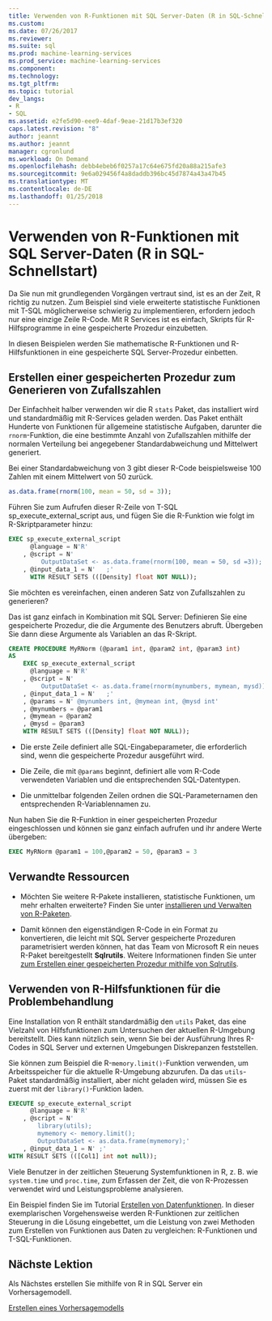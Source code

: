 ```yaml
---
title: Verwenden von R-Funktionen mit SQL Server-Daten (R in SQL-Schnellstart) | Microsoft Docs
ms.custom: 
ms.date: 07/26/2017
ms.reviewer: 
ms.suite: sql
ms.prod: machine-learning-services
ms.prod_service: machine-learning-services
ms.component: 
ms.technology: 
ms.tgt_pltfrm: 
ms.topic: tutorial
dev_langs:
- R
- SQL
ms.assetid: e2fe5d90-eee9-4daf-9eae-21d17b3ef320
caps.latest.revision: "8"
author: jeannt
ms.author: jeannt
manager: cgronlund
ms.workload: On Demand
ms.openlocfilehash: debb4ebeb6f0257a17c64e675fd20a88a215afe3
ms.sourcegitcommit: 9e6a029456f4a8daddb396bc45d7874a43a47b45
ms.translationtype: MT
ms.contentlocale: de-DE
ms.lasthandoff: 01/25/2018
---
```

# <a name="using-r-functions-with-sql-server-data-r-in-sql-quickstart"></a>Verwenden von R-Funktionen mit SQL Server-Daten (R in SQL-Schnellstart)

Da Sie nun mit grundlegenden Vorgängen vertraut sind, ist es an der Zeit, R richtig zu nutzen. Zum Beispiel sind viele erweiterte statistische Funktionen mit T-SQL möglicherweise schwierig zu implementieren, erfordern jedoch nur eine einzige Zeile R-Code.  Mit R Services ist es einfach, Skripts für R-Hilfsprogramme in eine gespeicherte Prozedur einzubetten.

In diesen Beispielen werden Sie mathematische R-Funktionen und R-Hilfsfunktionen in eine gespeicherte SQL Server-Prozedur einbetten.

## <a name="create-a-stored-procedure-to-generate-random-numbers"></a>Erstellen einer gespeicherten Prozedur zum Generieren von Zufallszahlen

Der Einfachheit halber verwenden wir die R `stats` Paket, das installiert wird und standardmäßig mit R-Services geladen werden. Das Paket enthält Hunderte von Funktionen für allgemeine statistische Aufgaben, darunter die `rnorm`-Funktion, die eine bestimmte Anzahl von Zufallszahlen mithilfe der normalen Verteilung bei angegebener Standardabweichung und Mittelwert generiert.

Bei einer Standardabweichung von 3 gibt dieser R-Code beispielsweise 100 Zahlen mit einem Mittelwert von 50 zurück.

```R
as.data.frame(rnorm(100, mean = 50, sd = 3));
```

Führen Sie zum Aufrufen dieser R-Zeile von T-SQL sp_execute_external_script aus, und fügen Sie die R-Funktion wie folgt im R-Skriptparameter hinzu:

```sql
EXEC sp_execute_external_script
      @language = N'R'
    , @script = N'
         OutputDataSet <- as.data.frame(rnorm(100, mean = 50, sd =3));'
    , @input_data_1 = N'   ;'
      WITH RESULT SETS (([Density] float NOT NULL));
```

Sie möchten es vereinfachen, einen anderen Satz von Zufallszahlen zu generieren?

Das ist ganz einfach in Kombination mit SQL Server: Definieren Sie eine gespeicherte Prozedur, die die Argumente des Benutzers abruft. Übergeben Sie dann diese Argumente als Variablen an das R-Skript.

```sql
CREATE PROCEDURE MyRNorm (@param1 int, @param2 int, @param3 int)
AS
    EXEC sp_execute_external_script
      @language = N'R'
    , @script = N'
         OutputDataSet <- as.data.frame(rnorm(mynumbers, mymean, mysd));'
    , @input_data_1 = N'   ;'
    , @params = N' @mynumbers int, @mymean int, @mysd int'
    , @mynumbers = @param1
    , @mymean = @param2
    , @mysd = @param3
    WITH RESULT SETS (([Density] float NOT NULL));
```

+ Die erste Zeile definiert alle SQL-Eingabeparameter, die erforderlich sind, wenn die gespeicherte Prozedur ausgeführt wird.

+ Die Zeile, die mit `@params` beginnt, definiert alle vom R-Code verwendeten Variablen und die entsprechenden SQL-Datentypen.

+ Die unmittelbar folgenden Zeilen ordnen die SQL-Parameternamen den entsprechenden R-Variablennamen zu.

Nun haben Sie die R-Funktion in einer gespeicherten Prozedur eingeschlossen und können sie ganz einfach aufrufen und ihr andere Werte übergeben:

```sql
EXEC MyRNorm @param1 = 100,@param2 = 50, @param3 = 3
```

## <a name="related-resources"></a>Verwandte Ressourcen

+ Möchten Sie weitere R-Pakete installieren, statistische Funktionen, um mehr erhalten erweiterte? Finden Sie unter [installieren und Verwalten von R-Paketen](../r/installing-and-managing-r-packages.md).

+ Damit können den eigenständigen R-Code in ein Format zu konvertieren, die leicht mit SQL Server gespeicherte Prozeduren parametrisiert werden können, hat das Team von Microsoft R ein neues R-Paket bereitgestellt **Sqlrutils**. Weitere Informationen finden Sie unter [zum Erstellen einer gespeicherten Prozedur mithilfe von Sqlrutils](../r/how-to-create-a-stored-procedure-using-sqlrutils.md).

## <a name="use-r-utility-functions-for-troubleshooting"></a>Verwenden von R-Hilfsfunktionen für die Problembehandlung

Eine Installation von R enthält standardmäßig den `utils` Paket, das eine Vielzahl von Hilfsfunktionen zum Untersuchen der aktuellen R-Umgebung bereitstellt. Dies kann nützlich sein, wenn Sie bei der Ausführung Ihres R-Codes in SQL Server und externen Umgebungen Diskrepanzen feststellen.

Sie können zum Beispiel die R-`memory.limit()`-Funktion verwenden, um Arbeitsspeicher für die aktuelle R-Umgebung abzurufen. Da das `utils`-Paket standardmäßig installiert, aber nicht geladen wird, müssen Sie es zuerst mit der `library()`-Funktion laden.

```sql
EXECUTE sp_execute_external_script
      @language = N'R'
    , @script = N'
        library(utils);
        mymemory <- memory.limit();
        OutputDataSet <- as.data.frame(mymemory);'
    , @input_data_1 = N' ;'
WITH RESULT SETS (([Col1] int not null));
```

Viele Benutzer in der zeitlichen Steuerung Systemfunktionen in R, z. B. wie `system.time` und `proc.time`, zum Erfassen der Zeit, die von R-Prozessen verwendet wird und Leistungsprobleme analysieren.

Ein Beispiel finden Sie im Tutorial [Erstellen von Datenfunktionen](../tutorials/walkthrough-create-data-features.md). In dieser exemplarischen Vorgehensweise werden R-Funktionen zur zeitlichen Steuerung in die Lösung eingebettet, um die Leistung von zwei Methoden zum Erstellen von Funktionen aus Daten zu vergleichen: R-Funktionen und T-SQL-Funktionen.

## <a name="next-lesson"></a>Nächste Lektion

Als Nächstes erstellen Sie mithilfe von R in SQL Server ein Vorhersagemodell.

[Erstellen eines Vorhersagemodells](../tutorials/rtsql-create-a-predictive-model-r.md)
